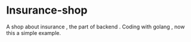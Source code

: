 # Insurance-shop
A shop about insurance , the part of backend . Coding with golang , now this a simple example.
